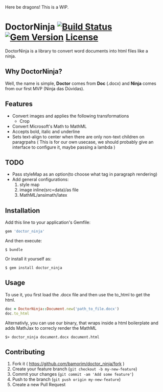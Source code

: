 Here be dragons! This is a WIP.

# DoctorNinja [![Build Status](https://travis-ci.org/bamorim/doctor_ninja.svg?branch=master)](https://travis-ci.org/bamorim/doctor_ninja) [![Gem Version](https://badge.fury.io/rb/doctor_ninja.svg)](http://badge.fury.io/rb/doctor_ninja) [License](http://img.shields.io/badge/license-MIT-lightgrey.svg)

DoctorNinja is a library to convert word documents into html files like a ninja.

## Why DoctorNinja?

Well, the name is simple, **Doctor** comes from **Doc** (.docx) and **Ninja** comes from our first MVP (Ninja das Dúvidas).

## Features

* Convert images and applies the following transformations
  * Crop
* Convert Microsoft's Math to MathML
* Accepts bold, italic and underline
* Sets text-align to center when there are only non-text children on paragrpahs ( This is for our own usecase, we should probably give an interface to configure it, maybe passing a lambda )

## TODO

* Pass styleMap as an option(to choose what tag in paragraph rendering)
* Add general configurations:
  1. style map
  2. image inline(src=data)/as file
  3. MathML/ansimath/latex

## Installation

Add this line to your application's Gemfile:

```ruby
gem 'doctor_ninja'
```

And then execute:

    $ bundle

Or install it yourself as:

    $ gem install doctor_ninja

## Usage

To use it, you first load the .docx file and then use the to_html to get the html.

```ruby
doc = DoctorNinja::Document.new('path_to_file.docx')
doc.to_html
```

Alternativly, you can use our binary, that wraps inside a html boilerplate and adds MathJax to correcly render the MathML

    $> doctor_ninja document.docx document.html

## Contributing

1. Fork it ( https://github.com/bamorim/doctor_ninja/fork )
2. Create your feature branch (`git checkout -b my-new-feature`)
3. Commit your changes (`git commit -am 'Add some feature'`)
4. Push to the branch (`git push origin my-new-feature`)
5. Create a new Pull Request
